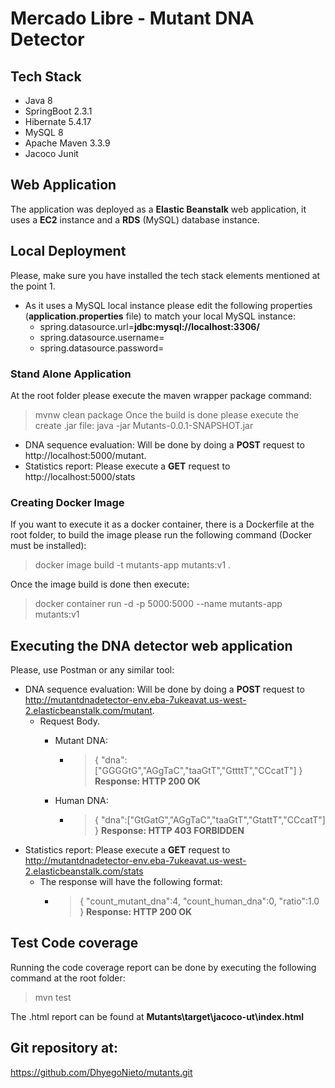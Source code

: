 # Mercado Libre - Mutant DNA Detector

## Tech Stack
- Java 8
- SpringBoot 2.3.1
- Hibernate 5.4.17
- MySQL 8
- Apache Maven 3.3.9
- Jacoco Junit

## Web Application
The application was deployed as a **Elastic Beanstalk** web application, it uses a **EC2** instance and a **RDS** (MySQL) database instance.

## Local Deployment
Please, make sure you have installed the tech stack elements mentioned at the point 1. 
- As it uses a MySQL local instance please edit the following properties (**application.properties** file) to match your local MySQL instance:
    - spring.datasource.url=**jdbc:mysql://localhost:3306/<databasename>**
    - spring.datasource.username=**<user>**
    - spring.datasource.password=**<password>**

### Stand Alone Application
At the root folder please execute the maven wrapper package command:
> mvnw clean package
Once the build is done please execute the create .jar file:
> java -jar Mutants-0.0.1-SNAPSHOT.jar
- DNA sequence evaluation: Will be done by doing a **POST** request to http://localhost:5000/mutant.
- Statistics report: Please execute a **GET** request to  http://localhost:5000/stats

### Creating Docker Image
 If you want to execute it as a docker container, there is a Dockerfile at the root folder, to build the image please run the following command (Docker must be installed):
> docker image build -t mutants-app mutants:v1 .

Once the image build is done then execute:
> docker container run -d -p 5000:5000 --name mutants-app mutants:v1

## Executing the DNA detector web application
Please, use Postman or any similar tool:
- DNA sequence evaluation: Will be done by doing a **POST** request to http://mutantdnadetector-env.eba-7ukeavat.us-west-2.elasticbeanstalk.com/mutant.
    - Request Body.
        - Mutant DNA:
            - > {
                 "dna":["GGGGtG","AGgTaC","taaGtT","GttttT","CCcatT"]
               }
        **Response: HTTP 200 OK**

       - Human DNA:
           - > {
                 "dna":["GtGatG","AGgTaC","taaGtT","GtattT","CCcatT"]
               } 
       **Response: HTTP 403 FORBIDDEN**
- Statistics report: Please execute a **GET** request to http://mutantdnadetector-env.eba-7ukeavat.us-west-2.elasticbeanstalk.com/stats
    - The response will have the following format:
        - >  {
                "count_mutant_dna":4,
                "count_human_dna":0,
                "ratio":1.0
            }
**Response: HTTP 200 OK**

## Test Code coverage
Running the code coverage report can be done by executing the following command at the root folder:
> mvn test

The .html report can be found at **Mutants\target\jacoco-ut\index.html**

## Git repository at:
https://github.com/DhyegoNieto/mutants.git


